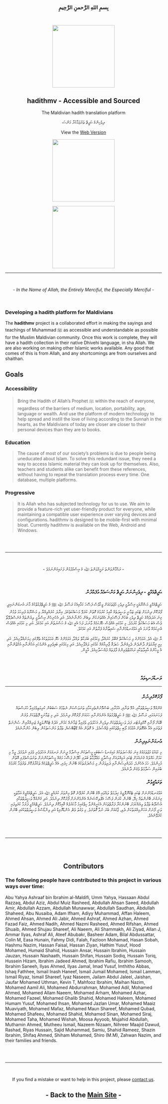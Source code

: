 <h3 align="center"><b>
بِسمِ اللهِ الرَّحمنِ الرَّحِيمِ
</b></h3>
<br>
<p align="center">
<img src="https://hadithmv.github.io/img/logo/NewLogo6.2--NoBack-Opt.svg" width="200">
</p>

<h2 align="center"><b>
hadithmv - Accessible and Sourced
</b></h3>

<p align="center">
The Maldivian hadith translation platform
</p>

<p align="center">
ދިވެހިންގެ ޙަދީޘް ތަރުޖަމާކުރާ މަންސަ
</p>

<p align="center">
  View the <a href="https://hadithmv.github.io">Web Version</a>
</p>

<p align="center">
<img src="https://hadithmv.github.io/img/gb/google-play-badge-Opt.svg" width="200px" />
</p>

<p align="center">
<img src="https://hadithmv.github.io/img/wb/windows-badge-Opt.svg" width="200px" />
</p>

<hr>
<br>

<p align="center"><i>
  - In the Name of Allah, the Entirely Merciful, the Especially Merciful -</i>
</p>
<br>

### **Developing a hadith platform for Maldivians**

The **hadithmv** project is a collaborated effort in making the sayings and teachings of Muhammad ﷺ as accessible and understandable as possible for the Muslim Maldivian community. Once this work is complete, they will have a hadith collection in their native Dhivehi language, in sha Allah. We are also working on making other Islamic works available. Any good that comes of this is from Allah, and any shortcomings are from ourselves and shaithan.

## Goals

### **Accessibility**

> Bring the Hadith of Allah’s Prophet ﷺ within the reach of everyone, regardless of the barriers of medium, location, portability, age, language or wealth. And use the platform of modern technology to help spread and instill the love of living according to the Sunnah in the hearts, as the Maldivians of today are closer are closer to their personal devices than they are to books.

### **Education**

> The cause of most of our society’s problems is due to people being uneducated about Islam. To solve this redundant issue, they need a way to access Islamic material they can look up for themselves. Also, teachers and students alike can benefit from these references, without having to repeat the translation process every time. One database, multiple platforms.

### **Progressive**

> It is Allah who has subjected technology for us to use. We aim to provide a feature-rich yet user-friendly product for everyone, while maintaining a compatible user experience over varying devices and configurations. hadithmv is designed to be mobile-first with minimal bloat. Currently hadithmv is available on the Web, Android and Windows.

<br /><br />

<hr />
<!---
## Milestones

<table>

<tbody>

<tr>

<th>Hadith</th>

<th>Progress</th>

</tr>

<tr>

<td>40 Nawawi</td>

<td>Complete</td>

</tr>

<tr>

<td>Sahihain</td>

<td>In Progress</td>

</tr>

</tbody>

</table>
--->

<br>

<div class="dv">

<p align="center">
- ރަޙްމާންވަންތަ ރަޙީމްވަންތަ ﷲ ގެ އިސްމުފުޅުން ފަށައިގަންނަމެވެ -
</p>
<br>

<h3 align="right"><b>
ޙަދީޘްއެމްވީ - ދިވެހިންނަށް ޙަދީޘް މަންސައެއް އުފެއްދުން
</b></h3>

<p align="right" dir="rtl">
ޙަދީޘްއެމްވީ މަޝްރޫޢަކީ އިސްލާމީ ދިވެހި މުޖުތަމަޢަށް ވީހާވެސް ފަސޭހަ ކަމާއިއެކު ރަސޫލު ﷲ ﷺ ގެ ޙަދީޘްފުޅުތަަކުގެ މާނަ އުނގަންނައިދީ ފޯރުކޮށް ދިނުމަށް ޓަކައި ޒަމާނީ ވަސީލަތެއް ގާއިމު ކުރުމުގެ ގޮތުން ކުރެވޭ މަސައްކަތެކެވެ. އިރާދަ ކުރެއްވިއްޔާ މި މަޝްރޫޢު ފުރިހަމަ ވުމުން ގިނަ އަދަދެއްގެ ހަދީޘް ދިވެހި ބަހުން ފަސޭހައިން އެއްތަނަކުން ލިބެން ހުންނާނެއެވެ. އަދި އެހެނިހެން އިސްލާމީ ލިޔުންތައް ގެނެސްދެވޭތޯ ވެސް އެބަ މަސައްކަތް ކުރަމެވެ. މި ކަމުގައި އެއްވެސް ހެޔޮކަމެއް ވާނަމަ، ފަހެ އެއީ ﷲ ގެ ޙަޟްރަތުން އައި ކަމެކެވެ. އަދި މި ކަމުގައި އެއްވެސް އުނިކަމެއް ވާނަމަ އެއީ އަޅުގަނޑުމެންނާއި ޝައިޠާނާގެ ފަރާތުން އައި ކަމެކެވެ.
</p>

<p align="right" dir="rtl">
ޔާ ﷲ އެވެ. އަޅަމެންގެ މި މަސައްކަތް ޤަބޫލު ކުރައްވާ، މިކަމުގައި ބަރަކާތް ލައްވާ، އަޅަމެންގެ ހެޔޮ ޢަމަލުތަކުގެ ތެރޭގައި ހިމަނުއްވާށިއެވެ. އަދި މިއީ ޤިޔާމަތަށް ދާންދެން ދެމިގެންދާ ޞަދަޤާ ޖާރިއާއެއް ކަމުގައި ލައްވާށިއެވެ. އަދި މިކަމުގައި ބައިވެރިވި އެންމެހައި އަޚުންނާއި އުޚްތުންނާއި އެ މީހުންގެ އާއިލާތަކާއި ރަޙްމަތްތެރިންގެ ފާފަތައް ފުއްސަވާށިއެވެ. އާމީން.
</p>

<br /><br />

<h3 align="right"><b>
ލަނޑުދަނޑިތައް
</b></h3>

---

<h3 align="right"><b>
ފޯރުކޮށްދިނުން
</b></h3>

<p align="right" dir="rtl">ގެންގުޅޭ ވަޞީލަތްތަކާއި، އުޅޭ ތަނާއި، އުމުރާއި، ބަސްމޮށުންތެރިކަމާއި ތަނަވަސްކަން ނެތުމުގެ ސަބަބުން ކުރިމަތިވެފައިވާ ހުރަސްތައް ފަހަނައަޅައި، ރަސޫލު ﷲ ﷺ ގެ ޙަދީޘްފުޅުތައް އެންމެންނާއި ހަމައަށް ފޯރުކޮށް ދިނުމެވެ. އަދި މި ޒަމާނަކީ ފޮތްތަކަށް ވުރެން ބޮޑަށް ފޯނާއި ކޮމްޕިޔުޓަރ ފަދަ ވަސީލަތްތަކަށް ދިވެހިން އަހުލުވެރި ވެފައިވާ ޒަމާނެއް ކަމުން، އަދުގެ ޓެކްނޮލަޖީގެ ޒަރިއްޔާއިން ސުންނަތް ފަތުރައި އެއާ އެއްގޮތަށް އުޅުމުގެ ލޯބި ހިތްތަކުގައި ޖެއްސުމެވެ. އެ ގޮތުން އެއް ޑޭޓާބޭސެއް، ތަފާތު މަންސަތަކުން ލިބެން ހުންނާނެއެވެ
</p>

<h3 align="right"><b>
އުނގަންނައިދިނުން
</b></h3>

<p align="right" dir="rtl"> މި ކުޑަކުޑަ މުޖުތަމަޢުގެ ގިނަ މައްސަލަތަކުގެ މައިގަނޑު ސަބަބަކީ މީސްތަކުން އިސްލާމް ދީނަށް ރަނގަޅަށް އަހުލުވެރި ވެފައި ނުވުމެވެ. ވީމާ މި ކަމަށް ޙައްލެއް ގެނައުމަށް ޓަކައި އަމިއްލައަށް އިސްލާމީ މަޢުލޫމާތު ބަލައި ހޯދޭނެ ފަސޭހަ މަގެއް މީސްތަކުންނަށް ތަނަވަސްވެފައި އޮތުން މުހިންމެވެ. ހަމަ އެހެންމެ، މުދައްރިސުންނާއި ދަރިވަރުން މި މަސްދަރުތަކުގެ ބޭނުން ހިފައި، އެއް ޙަދީޘްތަކެއް ތަކުރާރުކޮށް ތަރުޖަމާ ކުރުމުގެ ބުރައިން ސަލާމަތް ވެގެން ދާނެއެވެ.
</p>

<h3 align="right"><b>
ތަރައްޤީވުން
</b></h3>

<p align="right" dir="rtl">އަޅުގަނޑުމެންނަށް ޓަކައި ޓެކްނޮލޮޖީގެ ޚިދުމަތް ލައްވައި އޭގެ ބޭނުން ކުރެވޭނެ ގޮތް މިންވަރު ކުރެއްވީ ﷲ އެވެ. ޙަދީޘްއެމްވީގެ އަމާޒަކީ ގިނަގުނަ ބޭނުންތައް ހިފޭ، ބޭނުން ކުރަން ފަސޭހަ އެޕްލިކޭޝަނެއް އެންމެންނަށް ފޯރުކޮށް ދިނުމެވެ. އަދި ގެންގުޅޭ ވަސީލަތްތަކާއި އުސްލޫބު ތަފާތު ވިޔެއްކަމަކު، ބޭނުންކުރާ ފަރާތްތަކަށް އެކަށީގެންވާ ހިތްގައިމު މާހައުލެއް ޤާއިމުކޮށް ދިނުމެވެ. ޙަދީޘްއެމްވީ ފަރުމާ ކުރެވިފައި ވަނީ ފޯނަށް އަހަންމިއްޔަތުކަން ދެވި، ޖާގައަށް ބުރަ ނުވާ ގޮތަށެވެ. މި ވަގުތު ވެބް، އެންޑުރޮއިޑް އަދި ވިންޑޯސްގެ ވަޞީލަތްތަކުގައި ބޭނުން ކުރެވޭނެއެވެ.
</p>
  
<br /><br />
<hr />
<br /><br />

<!---
<h3 align="right"><b>
ލަނޑުދަނޑިތައް
</b></h3>

<table class="dvTable" align="right"  dir="rtl">

<tbody>

<tr>

<th>ޙަދީޘް</th>

<th>މަސައްކަތް</th>

</tr>

<tr>

<td>40 ނަވަވީ</td>

<td>ނިމިފައި</td>

</tr>

<tr>

<td>ޞަޙީޙައިން</td>

<td>ކުރިއަށް ދަނީ</td>

</tr>

</tbody>

</table>--->

</div>

 <h2 class="en" style="text-align: center">Contributors</h2>

 <h3 class="en">
 The following people have contributed to this project in various ways
 over time:
 </h3>

 <p class="ind en">
 Abu Yahya Ashraaf bin Ibrahim al-Maldifi, Umm Yahya, Hassaan Abdul Razzaq, Abdul Aziz, Abdul Muiz Rasheed, Abdullah Ahsan Saeed, Abdullah Amir, Abdullah Azzam, Abdullah Munawwar, Abdullah Saudhan, Abdullah Shaheed, Abu Nusaiba, Adam Ifham, Adiyy Muhammad, Affan Haleem, Ahmed Ahsan, Ahmed Ali Jabir, Ahmed Ashraf, Ahmed Azhan, Ahmed Fazad Faiz, Ahmed Nadih, Ahmed Nazmi Rasheed, Ahmed Rifshan, Ahmed Shuaib, Ahmed Shujau Shareef, Ali Naeem, Ali Shammakh, Ali Ziyad, Allan J, Ammar Ilyas, Ashraf Ali, Ateef Abubakr, Basheer Adam, Bilal Abdussattar, Colin M, Easa Hunain, Fahmy Didi, Falah, Fazloon Mohamad, Hasan Sobah, Hashmu Nazim, Hassan Faisal, Hassan Ziyan, Hathim Yusuf, Hood Mohamed, Humaid Shahid, Hussain Ansar, Hussain Ibrahim, Hussain Jauzan, Hussain Nashaath, Hussain Shifan, Hussain Sodiq, Hussain Toriq, Hussein Hizam, Ibrahim Jadeed Ahmed, Ibrahim Rafiu, Ibrahim Samooh, Ibrahim Saneeh, Ilyas Ahmed, Ilyas Jamal, Imad Yusuf, Imthitho Abbas, Ishaq Fathhee, Ismail Inash Haneef, Ismail Jumail Mohamed, Ismail Lamman, Ismail Riyaz, Ismail Shareef, Iyaz Naseem, Jailam Abdul Jaleel, Jaishan, Jaufar Mohamed Uthman, Kevin T, Mahfooz Ibrahim, Maihan Nazim, Mohamed Aamil Ali, Mohamed Abdurrahman, Mohamed Adil, Mohamed Ahmed, Mohamed Allam Naeem, Mohamed Arham, Mohamed Azhar, Mohamed Fazeel, Mohamed Ghalib Shahid, Mohamed Haleem, Mohamed Humam Yusuf, Mohamed Ihsan, Mohamed Jazlan Umar, Mohamed Maaiz Muaviyath, Mohamed Mafaz, Mohamed Maun Shareef, Mohamed Qubad, Mohamed Shafeeu, Mohamed Shahid, Mohamed Sinan, Mohamed Siraj, Mohamed Taha, Mohamed Wishah, Moosa Ayyoob, Mujahid Abdullah, Muthamin Ahmed, Mutheeu Ismail, Nazeem Nizaam, Nihreer Maajid Dawud, Rashad, Riyas Hussain, Sajid Muhammad, Samiu, Shahid Rameez, Shazin Ibrahim, Shifaq Ahmed, Shiham Mohamed, Shiro (M.M), Zahwan Nazim, and their families and friends.
 </p>

<br /><br />

<hr />
<br />

<p class="en mid tellUs" style="text-align: center">
If you find a mistake or want to help in this project, please
<a href="https://telegram.me/yahyasdadmv">contact us</a>.
</p>
<h2 class="en mid" style="text-align: center">
- Back to the
<b><a href="https://hadithmv.github.io">Main Site</a></b> -
</h2>

<br />
</div>
